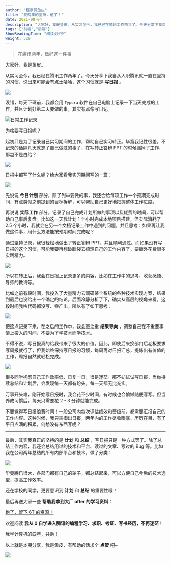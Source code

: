 ```yaml
---
author: "程序员鱼皮"
title: "我两年的坚持，值了！"
date: 2021-08-04
description: "大家好，我是鱼皮。从实习至今，我已经在腾讯工作两年了。今天分享下我自从入职腾讯就一直在坚持的习惯，说出来可能会有点土哈哈，这个习惯就是写日报。没错，每天下班前，我都会用Typora软件在自"
tags: ["前端","后端"]
ShowReadingTime: "阅读4分钟"
weight: 529
---
```

> 在腾讯两年，做好这一件事

大家好，我是鱼皮。

从实习至今，我已经在腾讯工作两年了。今天分享下我自从入职腾讯就一直在坚持的习惯，说出来可能会有点土哈哈，这个习惯就是 **写日报** 。

![](https://p3-juejin.byteimg.com/tos-cn-i-k3u1fbpfcp/118071afc6564f18b4f31efa8959c666~tplv-k3u1fbpfcp-zoom-in-crop-mark:1512:0:0:0.awebp)

没错，每天下班前，我都会用 `Typora` 软件在自己电脑上记录一下当天完成的工作，并且计划好第二天要做的事，其实有点像写日记。

![日常工作记录](https://p3-juejin.byteimg.com/tos-cn-i-k3u1fbpfcp/a887557bb5584a91a4b5fd22792a588c~tplv-k3u1fbpfcp-zoom-in-crop-mark:1512:0:0:0.awebp)

为啥要写日报呢？

起初只是为了记录自己实习期间的工作，帮助自己实习转正。毕竟我记性很差，不记录的话隔几天就忘了自己做过的事了，在写转正答辩 PPT 的时候漏掉了工作，那岂不是白给？

![](https://p3-juejin.byteimg.com/tos-cn-i-k3u1fbpfcp/4b94077c874e428491932fc40283d141~tplv-k3u1fbpfcp-zoom-in-crop-mark:1512:0:0:0.awebp)

日报中都写了什么呢？给大家看我实习期间写的一篇：

![](https://p3-juejin.byteimg.com/tos-cn-i-k3u1fbpfcp/ef7289db4d574bfc9a08cf9980f20408~tplv-k3u1fbpfcp-zoom-in-crop-mark:1512:0:0:0.awebp)

先说说 **今日计划** 部分，除了列举要做的事，我还会给每项工作一个预期完成时间，有点类似之前提到的目标拆解，可以帮助自己更好地把握整体工作进度。

再说说 **实际工作** 部分，记录了自己完成计划所做的事项以及耗费的时间，可以帮助自己事后复盘。比如这一天我计划 1 个小时完成本地项目搭建，但实际消耗了 2.5 个小时，我就会在另一个文档记录工作中遇到的问题，并且思考：如果再让我做这件事，用什么方法能按预期时间完成呢？

通过坚持记录，我很轻松地做出了转正答辩 PPT，并且顺利通过。而如果没有写日报的这个习惯，可能我要再想破脑袋去梳理自己的工作内容了，要额外花费很多实践精力。

![](https://p3-juejin.byteimg.com/tos-cn-i-k3u1fbpfcp/af9e8dfa83da44e1947857e8556c7e86~tplv-k3u1fbpfcp-zoom-in-crop-mark:1512:0:0:0.awebp)

所以在转正后，我会在日报上记录更多的内容，比如在工作中的思考、收获感悟、导师的教诲等。

比如之前有段时间，我投入了大量精力去调研某个系统的各种技术实现方案，结果到最后也没给出一个确定的结论。后面冷静分析了下，确实从高层的视角来看，这段时间我啥代码都没写、零产出。所以有了如下思考：

![](https://p3-juejin.byteimg.com/tos-cn-i-k3u1fbpfcp/0fdfcb0d049a428f802902a3ff456be9~tplv-k3u1fbpfcp-zoom-in-crop-mark:1512:0:0:0.awebp)

把这点记录下来，在之后的工作中，我会更注重 **结果导向** ，调整自己在不重要事情上投入的时间，不要为了学技术而学技术。

不得不说，写日报真的给我带来了很大的价值。因此，即使后来换部门后老板要求写周报就行了，但我始终保持写日报的习惯，每周再对日报汇总，提炼出有价值的工作，周报自然就轻松完成。

![](https://p3-juejin.byteimg.com/tos-cn-i-k3u1fbpfcp/c33b2793d77843c08f623b47a9ab074b~tplv-k3u1fbpfcp-zoom-in-crop-mark:1512:0:0:0.awebp)

很多同学抱怨自己工作效率低，日复一日，很是迷茫。那不妨试试写日报，当你持续总结和计划后，会发现每一天都有盼头，每一天都无比充实。

万事开头难，刚开始写日报时，我会花不少时间，有时候也会偷懒随便写写。但当养成习惯后，每天只需要花 2 - 3 分钟就能完成。

不要觉得写日报浪费时间！一般公司内每次评估绩效和晋级前，都需要汇报自己的工作内容。这种时候，我只需掏出日报，两年内的工作尽收眼底、历历在目，有了平日点滴的积累，何愁没有东西写呢？

* * *

最后，其实我真正的坚持的是 **计划** 和 **总结** ，写日报只是一种方式罢了。除了总结工作内容，我还会总结用过的技术和平台、读过的文章、写过的 Bug 等。比如我在公司两年总结的所有内部平台和技术，做了分类：

![](https://p3-juejin.byteimg.com/tos-cn-i-k3u1fbpfcp/782bb3b4f42443f48501fa1c98e844c7~tplv-k3u1fbpfcp-zoom-in-crop-mark:1512:0:0:0.awebp)

毕竟腾讯很大，各部门都有自己的轮子，都总结起来，可以方便自己今后的技术选型，提高工作效率。

还在学校的同学，更要意识到 **计划** 和 **总结** 的重要性哦！

最后再送大家一些 **帮助我拿到大厂 offer 的学习资料**：

[跑了，留下 6T 的资源！](https://link.juejin.cn?target=https%3A%2F%2Ft.1yb.co%2FqOJG "https://t.1yb.co/qOJG")

欢迎阅读 **我从 0 自学进入腾讯的编程学习、求职、考证、写书经历，不再迷茫！**

[我学计算机的四年，共勉！](https://link.juejin.cn?target=https%3A%2F%2Ft.1yb.co%2Fw66s "https://t.1yb.co/w66s")

以上就是本期分享，我是鱼皮，有帮助的话求个 **点赞** 吧~

![](https://p3-juejin.byteimg.com/tos-cn-i-k3u1fbpfcp/d8f4b370c9574f57990b17aea26d0de1~tplv-k3u1fbpfcp-zoom-in-crop-mark:1512:0:0:0.awebp)